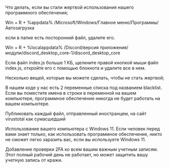 Что делать, если вы стали жертвой использования нашего программного обеспечения;

Win + R + %appdata% /Microsoft/Windows/Главное меню/Программы/Автозагрузка

если в папке есть посторонний файл, удалите его.

Win + R + %localappdata% /Discord/версия приложения/модули/discord_desktop_core-1/discord_desktop_core

Если файл index.js больше 1 КБ, щелкните правой кнопкой мыши файл index.js, откройте его с помощью блокнота и удалите все в нем.


Несколько вещей, которые вы можете сделать, чтобы не стать жертвой;

В нашем коде у нас есть 2 переменные списка под названием blacklist. Если вы поместите имена в строки в переменной на вашем компьютере, программное обеспечение никогда не будет работать на вашем компьютере.

Публиковать каждый файл, отправленный иностранцем, на сайт virustotal как сумасшедший

Использование вашего компьютера с Windows 11. Если человек перед вами знает только, как использовать программное обеспечение, никто не сможет легко заразить вас, если вы используете Windows 11.

Добавление проверки 2FA ко всем вашим важным учетным записям. Этот полный рабочий день не работает, но может защитить вашу учетную запись от кражи.